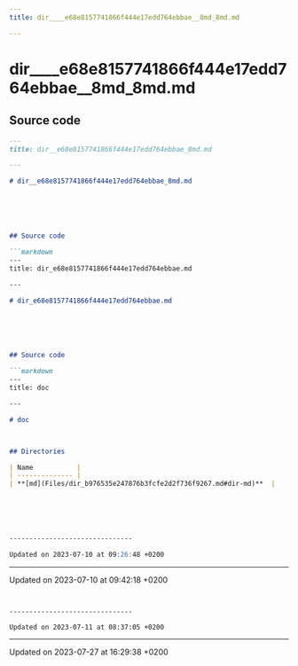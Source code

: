 ```yaml
---
title: dir____e68e8157741866f444e17edd764ebbae__8md_8md.md

---
```


# dir____e68e8157741866f444e17edd764ebbae__8md_8md.md






## Source code

```markdown
---
title: dir__e68e8157741866f444e17edd764ebbae_8md.md

---

# dir__e68e8157741866f444e17edd764ebbae_8md.md






## Source code

```markdown
---
title: dir_e68e8157741866f444e17edd764ebbae.md

---

# dir_e68e8157741866f444e17edd764ebbae.md






## Source code

```markdown
---
title: doc

---

# doc



## Directories

| Name           |
| -------------- |
| **[md](Files/dir_b976535e247876b3fcfe2d2f736f9267.md#dir-md)**  |






-------------------------------

Updated on 2023-07-10 at 09:26:48 +0200
```


-------------------------------

Updated on 2023-07-10 at 09:42:18 +0200
```


-------------------------------

Updated on 2023-07-11 at 08:37:05 +0200
```


-------------------------------

Updated on 2023-07-27 at 16:29:38 +0200
